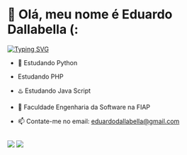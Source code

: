 # 🔭 Olá, meu nome é Eduardo Dallabella (:
  
<p align="left">
  <a href="https://git.io/typing-svg">
<a href="https://git.io/typing-svg"><img src="https://readme-typing-svg.demolab.com?font=Fira+Code&pause=1000&color=FFBC7C&random=false&width=435&lines=Um+estudante+de+Software+;Apaixonado+por+melhorar+cada+dia;%22One+day+or+day+one%22" alt="Typing SVG" /></a>
    
- 🐍 Estudando Python
-    Estudando PHP
- ♨️ Estudando Java Script
- 🌱 Faculdade Engenharia da Software na FIAP
- 📫 Contate-me no email: eduardodallabella@gmail.com
  
  ##
 
<div> 
  <a href = "mailto:eduardodallabella@gmail.com"><img src="https://img.shields.io/badge/-Gmail-%23333?style=for-the-badge&logo=gmail&logoColor=white" target="_blank"></a>
  <a href="https://www.linkedin.com/in/eduardo-dallabella-lima-276b1a1b5/" target="_blank"><img src="https://img.shields.io/badge/-LinkedIn-%230077B5?style=for-the-badge&logo=linkedin&logoColor=white" target="_blank"></a> 
  
</div>



